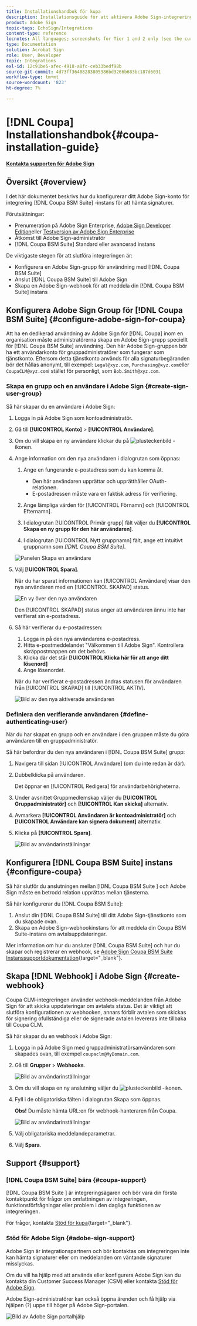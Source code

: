 ```yaml
---
title: Installationshandbok för kupa
description: Installationsguide för att aktivera Adobe Sign-integrering med Coupa BSM Suite
product: Adobe Sign
topic-tags: EchoSign/Integrations
content-type: reference
locnotes: All languages; screenshots for Tier 1 and 2 only (see the currently published localized page for guidance)
type: Documentation
solution: Acrobat Sign
role: User, Developer
topic: Integrations
exl-id: 12c91be5-afec-4918-a8fc-ceb33bedf98b
source-git-commit: 4d73ff36408283805386bd3266b683bc187d6031
workflow-type: tm+mt
source-wordcount: '823'
ht-degree: 7%

---
```


# [!DNL Coupa] Installationshandbok{#coupa-installation-guide}

[**Kontakta supporten för Adobe Sign**](https://adobe.com/go/adobesign-support-center_se)

## Översikt {#overview}

I det här dokumentet beskrivs hur du konfigurerar ditt Adobe Sign-konto för integrering [!DNL Coupa BSM Suite] -instans för att hämta signaturer.

Förutsättningar:

* Prenumeration på Adobe Sign Enterprise, [Adobe Sign Developer Edition](https://www.adobe.com/sign/developer-form.html)eller [Testversion av Adobe Sign Enterprise](https://www.adobe.com/sign/business.html)
* Åtkomst till Adobe Sign-administratör
* [!DNL Coupa BSM Suite] Standard eller avancerad instans

De viktigaste stegen för att slutföra integreringen är:

* Konfigurera en Adobe Sign-grupp för användning med [!DNL Coupa BSM Suite]
* Anslut [!DNL Coupa BSM Suite] till Adobe Sign
* Skapa en Adobe Sign-webhook för att meddela din [!DNL Coupa BSM Suite] instans

## Konfigurera Adobe Sign Group för [!DNL Coupa BSM Suite] {#configure-adobe-sign-for-coupa}

Att ha en dedikerad användning av Adobe Sign för [!DNL Coupa] inom en organisation måste administratörerna skapa en Adobe Sign-grupp speciellt för [!DNL Coupa BSM Suite] användning. Den här Adobe Sign-gruppen bör ha ett användarkonto för gruppadministratörer som fungerar som tjänstkonto. Eftersom detta tjänstkonto används för alla signaturbegäranden bör det hållas anonymt, till exempel: `Legal@xyz.com`, `Purchasing@xyz.com`eller `CoupaCLM@xyz.com`i stället för personligt, som `Bob.Smith@xyz.com`.

### Skapa en grupp och en användare i Adobe Sign {#create-sign-user-group}

Så här skapar du en användare i Adobe Sign:

1. Logga in på Adobe Sign som kontoadministratör.
1. Gå till **[!UICONTROL Konto]** > **[!UICONTROL Användare]**.
1. Om du vill skapa en ny användare klickar du på ![plusteckenbild](images/icon_plus.png) -ikonen.
1. Ange information om den nya användaren i dialogrutan som öppnas:

   1. Ange en fungerande e-postadress som du kan komma åt.

      * Den här användaren upprättar och upprätthåller OAuth-relationen.
      * E-postadressen måste vara en faktisk adress för verifiering.
   1. Ange lämpliga värden för [!UICONTROL Förnamn] och [!UICONTROL Efternamn].
   1. I dialogrutan [!UICONTROL Primär grupp] fält väljer du **[!UICONTROL Skapa en ny grupp för den här användaren]**.
   1. I dialogrutan [!UICONTROL Nytt gruppnamn] fält, ange ett intuitivt gruppnamn som *[!DNL Coupa BSM Suite]*.

   ![Panelen Skapa en användare](images/create-user.png)

1. Välj **[!UICONTROL Spara]**.

   När du har sparat informationen kan [!UICONTROL Användare] visar den nya användaren med en [!UICONTROL SKAPAD] status.

   ![En vy över den nya användaren](images/post-user-creation.png)

   Den [!UICONTROL SKAPAD] status anger att användaren ännu inte har verifierat sin e-postadress.

1. Så här verifierar du e-postadressen:
   1. Logga in på den nya användarens e-postadress.
   2. Hitta e-postmeddelandet &quot;Välkommen till Adobe Sign&quot;. Kontrollera skräppostmappen om det behövs.
   3. Klicka där det står **[!UICONTROL Klicka här för att ange ditt lösenord]**
   4. Ange lösenordet.

   När du har verifierat e-postadressen ändras statusen för användaren från [!UICONTROL SKAPAD] till [!UICONTROL AKTIV].

   ![Bild av den nya aktiverade användaren](images/active-user.png)

### Definiera den verifierande användaren {#define-authenticating-user}

När du har skapat en grupp och en användare i den gruppen måste du göra användaren till en gruppadministratör.

Så här befordrar du den nya användaren i [!DNL Coupa BSM Suite] grupp:

1. Navigera till sidan [!UICONTROL Användare] (om du inte redan är där).
2. Dubbelklicka på användaren.

   Det öppnar en [!UICONTROL Redigera] för användarbehörigheterna.

3. Under avsnittet Gruppmedlemskap väljer du **[!UICONTROL Gruppadministratör]** och **[!UICONTROL Kan skicka]** alternativ.
4. Avmarkera **[!UICONTROL Användaren är kontoadministratör]** och **[!UICONTROL Användare kan signera dokument]** alternativ.
5. Klicka på **[!UICONTROL Spara]**.

   ![Bild av användarinställningar](images/user-settings.png)

## Konfigurera [!DNL Coupa BSM Suite] instans {#configure-coupa}

Så här slutför du anslutningen mellan [!DNL Coupa BSM Suite ] och Adobe Sign måste en betrodd relation upprättas mellan tjänsterna.

Så här konfigurerar du [!DNL Coupa BSM Suite]:

1. Anslut din [!DNL Coupa BSM Suite] till ditt Adobe Sign-tjänstkonto som du skapade ovan.
1. Skapa en Adobe Sign-webhookinstans för att meddela din Coupa BSM Suite-instans om avtalsuppdateringar.

Mer information om hur du ansluter [!DNL Coupa BSM Suite] och hur du skapar och registrerar en webhook, se [Adobe Sign Coupa BSM Suite Instanssupportdokumentation](https://success.coupa.com/Support/Docs/Power_Apps/CLM_Standard/Signing_and_Approvals/Enable_E-Signatures_Through_Adobe_Sign_and_DocuSign){target=&quot;_blank&quot;}.

## Skapa [!DNL Webhook] i Adobe Sign {#create-webhook}

Coupa CLM-integreringen använder webhook-meddelanden från Adobe Sign för att skicka uppdateringar om avtalets status. Det är viktigt att slutföra konfigurationen av webhooken, annars förblir avtalen som skickas för signering ofullständiga eller de signerade avtalen levereras inte tillbaka till Coupa CLM.

Så här skapar du en webhook i Adobe Sign:

1. Logga in på Adobe Sign med gruppadministratörsanvändaren som skapades ovan, till exempel `coupaclm@MyDomain.com`.

1. Gå till **Grupper** > **Webhooks**.

   ![Bild av användarinställningar](images/webhook-login.png)

1. Om du vill skapa en ny anslutning väljer du ![plusteckenbild](images/icon_plus.png) -ikonen.

1. Fyll i de obligatoriska fälten i dialogrutan Skapa som öppnas.

   **Obs!** Du måste hämta URL:en för webhook-hanteraren från Coupa.

   ![Bild av användarinställningar](images/webhook-create.png)

1. Välj obligatoriska meddelandeparametrar.

1. Välj **Spara**.

## Support {#support}

### [!DNL Coupa BSM Suite] bära {#coupa-support}

[!DNL Coupa BSM Suite ] är integreringsägaren och bör vara din första kontaktpunkt för frågor om omfattningen av integreringen, funktionsförfrågningar eller problem i den dagliga funktionen av integreringen.

För frågor, kontakta [Stöd för kupa](https://success.coupa.com/Support/Welcome_to_Coupa_Support){target=&quot;_blank&quot;}.

### Stöd för Adobe Sign {#adobe-sign-support}

Adobe Sign är integrationspartnern och bör kontaktas om integreringen inte kan hämta signaturer eller om meddelanden om väntande signaturer misslyckas.

Om du vill ha hjälp med att använda eller konfigurera Adobe Sign kan du kontakta din Customer Success Manager (CSM) eller kontakta [Stöd för Adobe Sign](https://adobe.com/go/adobesign-support-center).

Adobe Sign-administratörer kan också öppna ärenden och få hjälp via hjälpen (?) uppe till höger på Adobe Sign-portalen.

![Bild av Adobe Sign portalhjälp](images/sign-portal-help.png)
